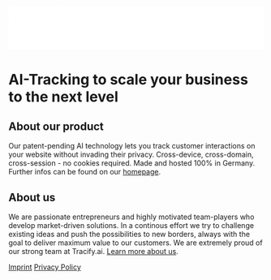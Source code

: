 ![tracifylogo](https://github.com/Tracify-ai/.github/raw/main/tracify-banners-small.png)
# AI-Tracking to scale your business to the next level

## About our product

Our patent-pending AI technology lets you track customer interactions on your website without invading their privacy. Cross-device, cross-domain, cross-session - no cookies required. Made and hosted 100% in Germany. Further infos can be found on our [homepage](https://www.tracify.ai/).

## About us

We are passionate entrepreneurs and highly motivated team-players who develop market-driven solutions. In a continous effort we try to challenge existing ideas and push the possibilities to new borders, always with the goal to deliver maximum value to our customers. We are extremely proud of our strong team at Tracify.ai. [Learn more about us](https://www.tracify.ai/about).

[Imprint](https://www.tracify.ai/pages/imprint)
[Privacy Policy](https://www.tracify.ai/pages/privacy-policy)
